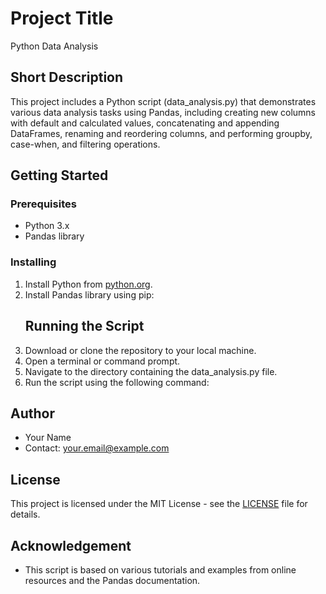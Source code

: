 # Project Title
Python Data Analysis

## Short Description
This project includes a Python script (data_analysis.py) that demonstrates various data analysis tasks using Pandas, including creating new columns with default and calculated values, concatenating and appending DataFrames, renaming and reordering columns, and performing groupby, case-when, and filtering operations.

## Getting Started
### Prerequisites
- Python 3.x
- Pandas library

### Installing
1. Install Python from [python.org](https://www.python.org/downloads/).
2. Install Pandas library using pip:
   ## Running the Script
1. Download or clone the repository to your local machine.
2. Open a terminal or command prompt.
3. Navigate to the directory containing the data_analysis.py file.
4. Run the script using the following command:

   
## Author
- Your Name
- Contact: your.email@example.com

## License
This project is licensed under the MIT License - see the [LICENSE](LICENSE) file for details.

## Acknowledgement
- This script is based on various tutorials and examples from online resources and the Pandas documentation.
